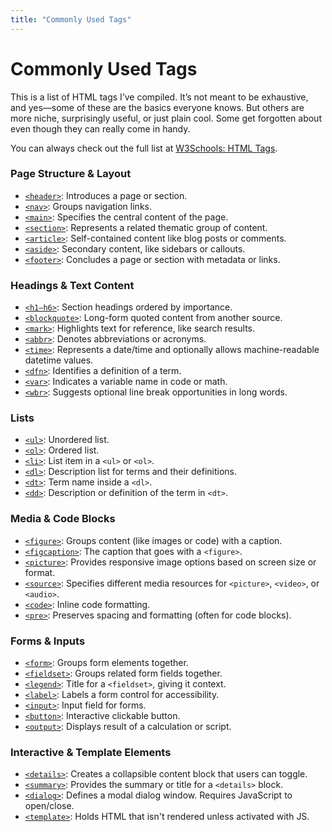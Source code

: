 ```yaml
---
title: "Commonly Used Tags"
---
```


# Commonly Used Tags

This is a list of HTML tags I’ve compiled. It’s not meant to be exhaustive, and yes—some of these are the basics everyone knows. But others are more niche, surprisingly useful, or just plain cool. Some get forgotten about even though they can really come in handy.

You can always check out the full list at [W3Schools: HTML Tags](https://www.w3schools.com/tags/default.asp).

### Page Structure & Layout

- [`<header>`](https://www.w3schools.com/tags/tag_header.asp): Introduces a page or section.
- [`<nav>`](https://www.w3schools.com/tags/tag_nav.asp): Groups navigation links.
- [`<main>`](https://www.w3schools.com/tags/tag_main.asp): Specifies the central content of the page.
- [`<section>`](https://www.w3schools.com/tags/tag_section.asp): Represents a related thematic group of content.
- [`<article>`](https://www.w3schools.com/tags/tag_article.asp): Self-contained content like blog posts or comments.
- [`<aside>`](https://www.w3schools.com/tags/tag_aside.asp): Secondary content, like sidebars or callouts.
- [`<footer>`](https://www.w3schools.com/tags/tag_footer.asp): Concludes a page or section with metadata or links.

### Headings & Text Content

- [`<h1–h6>`](https://www.w3schools.com/tags/tag_hn.asp): Section headings ordered by importance.
- [`<blockquote>`](https://www.w3schools.com/tags/tag_blockquote.asp): Long-form quoted content from another source.
- [`<mark>`](https://www.w3schools.com/tags/tag_mark.asp): Highlights text for reference, like search results.
- [`<abbr>`](https://www.w3schools.com/tags/tag_abbr.asp): Denotes abbreviations or acronyms.
- [`<time>`](https://www.w3schools.com/tags/tag_time.asp): Represents a date/time and optionally allows machine-readable datetime values.
- [`<dfn>`](https://www.w3schools.com/tags/tag_dfn.asp): Identifies a definition of a term.
- [`<var>`](https://www.w3schools.com/tags/tag_var.asp): Indicates a variable name in code or math.
- [`<wbr>`](https://www.w3schools.com/tags/tag_wbr.asp): Suggests optional line break opportunities in long words.

### Lists

- [`<ul>`](https://www.w3schools.com/tags/tag_ul.asp): Unordered list.
- [`<ol>`](https://www.w3schools.com/tags/tag_ol.asp): Ordered list.
- [`<li>`](https://www.w3schools.com/tags/tag_li.asp): List item in a `<ul>` or `<ol>`.
- [`<dl>`](https://www.w3schools.com/tags/tag_dl.asp): Description list for terms and their definitions.
- [`<dt>`](https://www.w3schools.com/tags/tag_dt.asp): Term name inside a `<dl>`.
- [`<dd>`](https://www.w3schools.com/tags/tag_dd.asp): Description or definition of the term in `<dt>`.

### Media & Code Blocks

- [`<figure>`](https://www.w3schools.com/tags/tag_figure.asp): Groups content (like images or code) with a caption.
- [`<figcaption>`](https://www.w3schools.com/tags/tag_figcaption.asp): The caption that goes with a `<figure>`.
- [`<picture>`](https://www.w3schools.com/tags/tag_picture.asp): Provides responsive image options based on screen size or format.
- [`<source>`](https://www.w3schools.com/tags/tag_source.asp): Specifies different media resources for `<picture>`, `<video>`, or `<audio>`.
- [`<code>`](https://www.w3schools.com/tags/tag_code.asp): Inline code formatting.
- [`<pre>`](https://www.w3schools.com/tags/tag_pre.asp): Preserves spacing and formatting (often for code blocks).

### Forms & Inputs

- [`<form>`](https://www.w3schools.com/tags/tag_form.asp): Groups form elements together.
- [`<fieldset>`](https://www.w3schools.com/tags/tag_fieldset.asp): Groups related form fields together.
- [`<legend>`](https://www.w3schools.com/tags/tag_legend.asp): Title for a `<fieldset>`, giving it context.
- [`<label>`](https://www.w3schools.com/tags/tag_label.asp): Labels a form control for accessibility.
- [`<input>`](https://www.w3schools.com/tags/tag_input.asp): Input field for forms.
- [`<button>`](https://www.w3schools.com/tags/tag_button.asp): Interactive clickable button.
- [`<output>`](https://www.w3schools.com/tags/tag_output.asp): Displays result of a calculation or script.

### Interactive & Template Elements

- [`<details>`](https://www.w3schools.com/tags/tag_details.asp): Creates a collapsible content block that users can toggle.
- [`<summary>`](https://www.w3schools.com/tags/tag_summary.asp): Provides the summary or title for a `<details>` block.
- [`<dialog>`](https://www.w3schools.com/tags/tag_dialog.asp): Defines a modal dialog window. Requires JavaScript to open/close.
- [`<template>`](https://www.w3schools.com/tags/tag_template.asp): Holds HTML that isn't rendered unless activated with JS.
